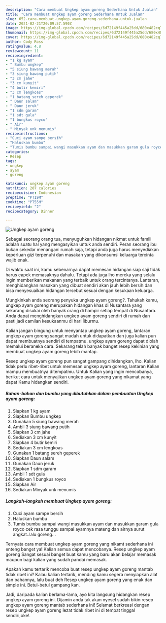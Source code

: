 ```yaml
---
description: "Cara membuat Ungkep ayam goreng Sederhana Untuk Jualan"
title: "Cara membuat Ungkep ayam goreng Sederhana Untuk Jualan"
slug: 652-cara-membuat-ungkep-ayam-goreng-sederhana-untuk-jualan
date: 2021-02-21T20:09:57.590Z
image: https://img-global.cpcdn.com/recipes/6d72149f445a25dd/680x482cq70/ungkep-ayam-goreng-foto-resep-utama.jpg
thumbnail: https://img-global.cpcdn.com/recipes/6d72149f445a25dd/680x482cq70/ungkep-ayam-goreng-foto-resep-utama.jpg
cover: https://img-global.cpcdn.com/recipes/6d72149f445a25dd/680x482cq70/ungkep-ayam-goreng-foto-resep-utama.jpg
author: Cody Ross
ratingvalue: 4.8
reviewcount: 11
recipeingredient:
- "1 kg ayam"
- " Bumbu ungkep"
- "5 siung bawang merah"
- "3 siung bawang putih"
- "3 cm jahe"
- "3 cm kunyit"
- "4 butir kemiri"
- "3 cm lengkoas"
- "1 batang sereh geperek"
- " Daun salam"
- " Daun jeruk"
- "1 sdm garam"
- "1 sdt gula"
- "1 bungkus royco"
- " Air"
- " Minyak unk menumis"
recipeinstructions:
- "Cuci ayam sampe bersih"
- "Haluskan bumbu"
- "Tumis bumbu sampai wangi masukkan ayam dan masukkan garam gula royco cek rasa tunggu sampai ayamnya mateng dan airnya surut angkat..lalu goreng..."
categories:
- Resep
tags:
- ungkep
- ayam
- goreng

katakunci: ungkep ayam goreng 
nutrition: 207 calories
recipecuisine: Indonesian
preptime: "PT19M"
cooktime: "PT55M"
recipeyield: "2"
recipecategory: Dinner

---
```



![Ungkep ayam goreng](https://img-global.cpcdn.com/recipes/6d72149f445a25dd/680x482cq70/ungkep-ayam-goreng-foto-resep-utama.jpg)

Sebagai seorang orang tua, menyuguhkan hidangan nikmat untuk famili adalah suatu hal yang mengasyikan untuk anda sendiri. Peran seorang ibu bukan sekedar menangani rumah saja, tetapi anda juga harus menyediakan keperluan gizi terpenuhi dan masakan yang dikonsumsi keluarga tercinta wajib enak.

Di waktu  saat ini, kamu sebenarnya dapat memesan hidangan siap saji tidak harus capek memasaknya dahulu. Tetapi ada juga lho mereka yang selalu ingin memberikan makanan yang terbaik untuk orang tercintanya. Lantaran, menghidangkan masakan yang dibuat sendiri akan jauh lebih bersih dan bisa menyesuaikan hidangan tersebut sesuai dengan kesukaan keluarga. 



Mungkinkah anda seorang penyuka ungkep ayam goreng?. Tahukah kamu, ungkep ayam goreng merupakan hidangan khas di Nusantara yang sekarang disukai oleh banyak orang di hampir setiap tempat di Nusantara. Anda dapat menghidangkan ungkep ayam goreng sendiri di rumah dan pasti jadi camilan kesukaanmu di hari liburmu.

Kalian jangan bingung untuk menyantap ungkep ayam goreng, lantaran ungkep ayam goreng sangat mudah untuk didapatkan dan juga kalian pun dapat membuatnya sendiri di tempatmu. ungkep ayam goreng dapat diolah memalui beraneka cara. Sekarang telah banyak banget resep kekinian yang membuat ungkep ayam goreng lebih mantap.

Resep ungkep ayam goreng pun sangat gampang dihidangkan, lho. Kalian tidak perlu ribet-ribet untuk memesan ungkep ayam goreng, lantaran Kalian mampu membuatnya ditempatmu. Untuk Kalian yang ingin mencobanya, berikut cara untuk menyajikan ungkep ayam goreng yang nikamat yang dapat Kamu hidangkan sendiri.

<!--inarticleads1-->

##### Bahan-bahan dan bumbu yang dibutuhkan dalam pembuatan Ungkep ayam goreng:

1. Siapkan 1 kg ayam
1. Siapkan  Bumbu ungkep
1. Gunakan 5 siung bawang merah
1. Ambil 3 siung bawang putih
1. Siapkan 3 cm jahe
1. Sediakan 3 cm kunyit
1. Siapkan 4 butir kemiri
1. Sediakan 3 cm lengkoas
1. Gunakan 1 batang sereh geperek
1. Siapkan  Daun salam
1. Gunakan  Daun jeruk
1. Siapkan 1 sdm garam
1. Ambil 1 sdt gula
1. Sediakan 1 bungkus royco
1. Siapkan  Air
1. Sediakan  Minyak unk menumis




<!--inarticleads2-->

##### Langkah-langkah membuat Ungkep ayam goreng:

1. Cuci ayam sampe bersih
1. Haluskan bumbu
1. Tumis bumbu sampai wangi masukkan ayam dan masukkan garam gula royco cek rasa tunggu sampai ayamnya mateng dan airnya surut angkat..lalu goreng...




Ternyata cara membuat ungkep ayam goreng yang nikamt sederhana ini enteng banget ya! Kalian semua dapat mencobanya. Resep ungkep ayam goreng Sangat sesuai banget buat kamu yang baru akan belajar memasak maupun bagi kalian yang sudah pandai memasak.

Apakah kamu tertarik mencoba buat resep ungkep ayam goreng mantab tidak ribet ini? Kalau kalian tertarik, mending kamu segera menyiapkan alat dan bahannya, lalu buat deh Resep ungkep ayam goreng yang enak dan simple ini. Betul-betul gampang kan. 

Jadi, daripada kalian berlama-lama, ayo kita langsung hidangkan resep ungkep ayam goreng ini. Dijamin anda tak akan nyesel sudah bikin resep ungkep ayam goreng mantab sederhana ini! Selamat berkreasi dengan resep ungkep ayam goreng lezat tidak ribet ini di tempat tinggal sendiri,oke!.

